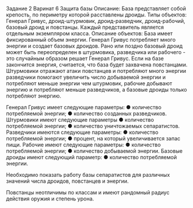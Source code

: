 Задание 2 Варинат 6
Защита базы 
Описание:
База представляет собой крепость, по периметру которой расставлены дроиды. 
Типы объектов: Генерал Гривус, дроид-штурмовик, дроид-разведчик, дроид-рабочий, базовый дроид и повстанцы. 
Каждый представитель является отдельным экземпляром класса.
Описание объектов:
База имеет фиксированный объем энергии. Генерал Гривус потребляет много энергии и создает базовых дроидов. Рано или поздно базовый дроид может быть переопределен в штурмовика, разведчика или рабочего - это случайным образом решает Генерал Гривус. Если на базе закончится энергия, считается, что база будет захвачена повстанцами.
Штурмовики отражают атаки повстанцев и потребляют много энергии
разведчики помогают увеличить число добываемой энергии и потребляют меньше энергии чем штурмовик, рабочие добывают энергию и потребляют меньше разведчиков, а базовые дроиды только потребляют энергию. 

Генерал Гривус имеет следующие параметры:
●	количество потребляемой энергии;
●	количество созданных разведчиков.
Штурмовики имеют следующие параметры
●	количество потребляемой энергии;
●	количество уничтожаемых сепаратистов.
Разведчики имеются следующие параметры:
●	количество потребляемой энергии;
●	процент, на который увеличивается запас пищи.
Рабочие имеют следующие параметры:
●	количество потребляемой энергии;
●	количество добываемой энергии.
Базовые дроиды имеют следующий параметр:
●	количество потребляемой энергии.

Необходимо показать работу базы сепаратистов для различных значений числа дроидов, повстанцев и энергии.

Повстанцы неотличимы по классам и имеют рандомный радиус действия оружия и степень урона.

